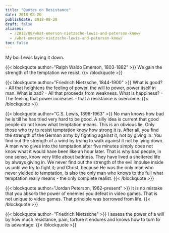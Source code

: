 ```yaml
---
title: "Quotes on Resistance"
date: 2018-08-20
publishdate: 2018-08-20
draft: false
aliases:
  - /2018/08/what-emerson-nietzsche-lewis-and-peterson-knew/
  - /what-emerson-nietzsche-lewis-and-peterson-knew/
toc: false
---
```


My boi Lewis laying it down.

<!--more-->

{{< blockquote author="Ralph Waldo Emerson, 1803-1882" >}}
We gain the strength of the temptation we resist. 
{{< /blockquote >}}

{{< blockquote author="Friedrich Nietzsche, 1844-1900" >}}
What is good? - All that heightens the feeling of power, the will to power, power itself in man. What is bad? - All that proceeds from weakness. What is happiness? - The feeling that power increases - that a resistance is overcome.
{{< /blockquote >}}

{{< blockquote author="C.S. Lewis, 1898-1963" >}}
No man knows how bad he is till he has tried very hard to be good. A silly idea is current that good people do not know what temptation means. This is an obvious lie. Only those who try to resist temptation know how strong it is. After all, you find the strength of the German army by fighting against it, not by giving in. You find out the strength of a wind by trying to walk against it not by lying down. A man who gives into the temptation after five minutes simply does not know what it would have been like an hour later. That is why bad people, in one sense, know very little about badness. They have lived a sheltered life by always giving in. We never find out the strength of the evil impulse inside us until we try to fight it; and Christ, because He was the only man who never yielded to temptation, is also the only man who knows to the full what temptation really means - the only complete realist.
{{< /blockquote >}}

{{< blockquote author="Jordan Peterson, 1962-present" >}}
It is no mistake that you absorb the power of enemies you defeat in video games. That is not unique to video games. That principle was borrowed from life. 
{{< /blockquote >}}

{{< blockquote author="Friedrich Nietzsche" >}}
I assess the power of a will by how much resistance, pain, torture it endures and knows how to turn to its advantage.
{{< /blockquote >}}
